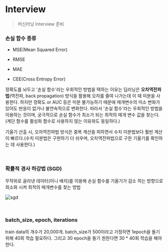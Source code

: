 # Interview

> 머신러닝 Interview 준비

### 손실 함수 종류

* MSE(Mean Squared Error)

* RMSE

* MAE

* CEE(Cross Entropy Error)



정확도를 놔두고 '손실 함수'라는 우회적인 방법을 택하는 이유는 딥러닝은 **오차역전파법**(역전파, back propagation) 방식을 활용해 오차를 줄여 나가는데 이 때 미분을 사용한다. 하지만 정확도 or AUC 등은 미분 불가능하기 때문에 매개변수의 미소 변화가 있어도 반응이 없거나 불연속적으로 변화한다. 따라서 '손실 함수'라는 우회적인 방법을 이용하는 것이며, 궁극적으로 손실 함수가 최소가 되는 최적의 매개 변수 값을 찾는다.(계단 함수를 활성화 함수로 사용하지 않는 이유와도 동일하다.)

기울기 산출 시, 오차역전파법 방식은 중복 계산을 피하면서 수치 미분법보다 훨씬 계산이 빠르다.(수치 미분법은 구현하기 더 쉬우며, 오차역전파법으로 구한 기울기를 확인하는 데 사용한다.)

</br>

### 확률적 경사 하강법 (SGD)

무작위로 골라낸 데이터(미니 배치)를 이용해 손실 함수를 기울기가 감소 하는 방향으로 최소화 시켜 최적의 매개변수를 찾는 방법

![sgd](/Users/bagjongsu/Desktop/github/Machine-Learning/interview/sgd.png)

</br>

### batch_size, epoch, iterations

train data의 개수가 20,000개. batch_size가 500이라고 가정하면 1epoch을 돌기 위해 40회 학습 필요하다. 그리고 30 epoch을 돌기 원한다면 30 * 40회 학습을 해야한다.

</br>

